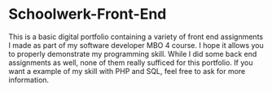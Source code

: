 # Schoolwerk-Front-End
This is a basic digital portfolio containing a variety of front end assignments I made as part of my software developer MBO 4 course. I hope it allows you to properly demonstrate my programming skill. 
While I did some back end assignments as well, none of them really sufficed for this portfolio. If you want a example of my skill with PHP and SQL, feel free to ask for more information. 

